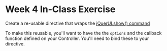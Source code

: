 # Week 4 In-Class Exercise

Create a re-usable directive that wraps the [jQuerUI.show() command](http://api.jqueryui.com/show/)

To make this reusable, you'll want to have the the `options` and the callback function defined on your Controller. You'll need to bind these to your directive.